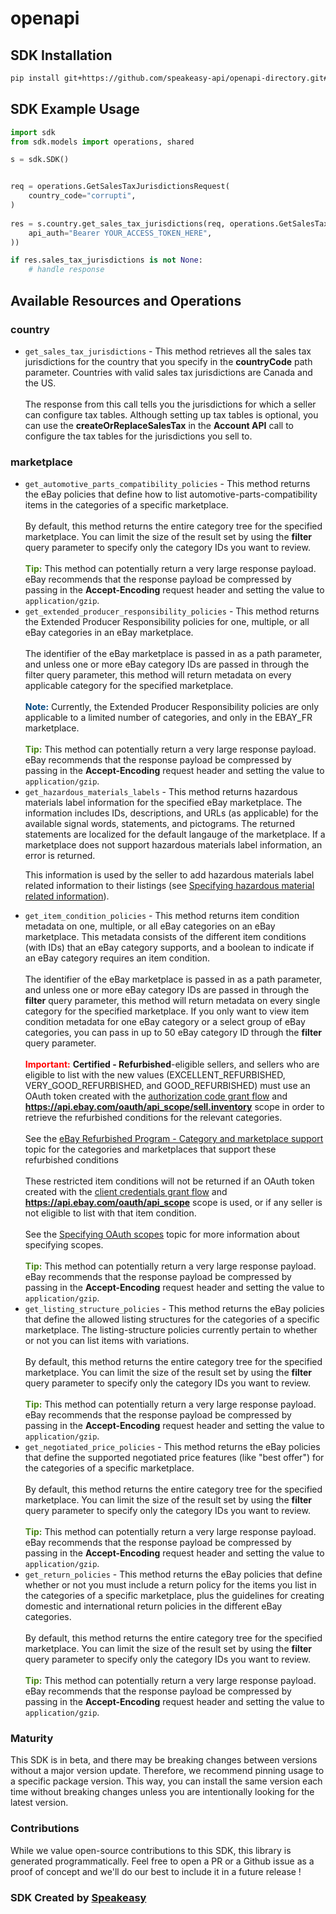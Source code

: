 # openapi

<!-- Start SDK Installation -->
## SDK Installation

```bash
pip install git+https://github.com/speakeasy-api/openapi-directory.git#subdirectory=SDKs/ebay.com/sell-metadata/v1.6.0/python
```
<!-- End SDK Installation -->

## SDK Example Usage
<!-- Start SDK Example Usage -->
```python
import sdk
from sdk.models import operations, shared

s = sdk.SDK()


req = operations.GetSalesTaxJurisdictionsRequest(
    country_code="corrupti",
)
    
res = s.country.get_sales_tax_jurisdictions(req, operations.GetSalesTaxJurisdictionsSecurity(
    api_auth="Bearer YOUR_ACCESS_TOKEN_HERE",
))

if res.sales_tax_jurisdictions is not None:
    # handle response
```
<!-- End SDK Example Usage -->

<!-- Start SDK Available Operations -->
## Available Resources and Operations


### country

* `get_sales_tax_jurisdictions` - This method retrieves all the sales tax jurisdictions for the country that you specify in the <b>countryCode</b> path parameter. Countries with valid sales tax jurisdictions are Canada and the US.  <br/><br/>The response from this call tells you the jurisdictions for which a seller can configure tax tables. Although setting up tax tables is optional, you can use the <b>createOrReplaceSalesTax</b> in the <b>Account API</b> call to configure the tax tables for the jurisdictions you sell to.

### marketplace

* `get_automotive_parts_compatibility_policies` - This method returns the eBay policies that define how to list automotive-parts-compatibility items in the categories of a specific marketplace.  <br><br>By default, this method returns the entire category tree for the specified marketplace. You can limit the size of the result set by using the <b>filter</b> query parameter to specify only the category IDs you want to review.<br /><br /><span class="tablenote"><span style="color:#478415"><strong>Tip:</strong></span> This method can potentially return a very large response payload. eBay recommends that the response payload be compressed by passing in the <b>Accept-Encoding</b> request header and setting the value to <code>application/gzip</code>.</span>
* `get_extended_producer_responsibility_policies` - This method returns the Extended Producer Responsibility policies for one, multiple, or all eBay categories in an eBay marketplace.<br /><br />The identifier of the eBay marketplace is passed in as a path parameter, and unless one or more eBay category IDs are passed in through the filter query parameter, this method will return metadata on every applicable category for the specified marketplace.<br /><br /><span class="tablenote"><span style="color:#004680"><strong>Note:</strong></span> Currently, the Extended Producer Responsibility policies are only applicable to a limited number of categories, and only in the EBAY_FR marketplace.</span><br /><br /><span class="tablenote"><span style="color:#478415"><strong>Tip:</strong></span> This method can potentially return a very large response payload. eBay recommends that the response payload be compressed by passing in the <b>Accept-Encoding</b> request header and setting the value to <code>application/gzip</code>.</span>
* `get_hazardous_materials_labels` - This method returns hazardous materials label information for the specified eBay marketplace. The information includes IDs, descriptions, and URLs (as applicable) for the available signal words, statements, and pictograms. The returned statements are localized for the default langauge of the marketplace. If a marketplace does not support hazardous materials label information, an error is returned.<p>This information is used by the seller to add hazardous materials label related information to their listings (see <a href='/api-docs/sell/static/metadata/feature-regulatorhazmatcontainer.html'>Specifying hazardous material related information</a>).</p>
* `get_item_condition_policies` - This method returns item condition metadata on one, multiple, or all eBay categories on an eBay marketplace. This metadata consists of the different item conditions (with IDs) that an eBay category supports, and a boolean to indicate if an eBay category requires an item condition. <br><br>The identifier of the eBay marketplace is passed in as a path parameter, and unless one or more eBay category IDs are passed in through the <b>filter</b> query parameter, this method will return metadata on every single category for the specified marketplace. If you only want to view item condition metadata for one eBay category or a select group of eBay categories, you can pass in up to 50 eBay category ID through the <b>filter</b> query parameter.<br /><br /><span class="tablenote"><span style="color:#FF0000"><strong>Important:</strong></span> <b>Certified - Refurbished</b>-eligible sellers, and sellers who are eligible to list with the new values (EXCELLENT_REFURBISHED, VERY_GOOD_REFURBISHED, and GOOD_REFURBISHED) must use an OAuth token created with the <a href="/api-docs/static/oauth-authorization-code-grant.html" target="_blank">authorization code grant flow</a> and <b>https://api.ebay.com/oauth/api_scope/sell.inventory</b> scope in order to retrieve the refurbished conditions for the relevant categories.<br/><br/>See the <a href="/api-docs/sell/static/metadata/condition-id-values.html#Category " target="_blank">eBay Refurbished Program - Category and marketplace support</a> topic for the categories and marketplaces that support these refurbished conditions<br/><br/>These restricted item conditions will not be returned if an OAuth token created with the <a href="/api-docs/static/oauth-client-credentials-grant.html" target="_blank">client credentials grant flow</a> and <b>https://api.ebay.com/oauth/api_scope</b> scope is used, or if any seller is not eligible to list with that item condition. <br/><br/> See the <a href="/api-docs/static/oauth-scopes.html" target="_blank">Specifying OAuth scopes</a> topic for more information about specifying scopes.</span><br /><br /><span class="tablenote"><span style="color:#478415"><strong>Tip:</strong></span> This method can potentially return a very large response payload. eBay recommends that the response payload be compressed by passing in the <b>Accept-Encoding</b> request header and setting the value to <code>application/gzip</code>.</span>
* `get_listing_structure_policies` - This method returns the eBay policies that define the allowed listing structures for the categories of a specific marketplace. The listing-structure policies currently pertain to whether or not you can list items with variations.  <br><br>By default, this method returns the entire category tree for the specified marketplace. You can limit the size of the result set by using the <b>filter</b> query parameter to specify only the category IDs you want to review.<br /><br /><span class="tablenote"><span style="color:#478415"><strong>Tip:</strong></span> This method can potentially return a very large response payload. eBay recommends that the response payload be compressed by passing in the <b>Accept-Encoding</b> request header and setting the value to <code>application/gzip</code>.</span>
* `get_negotiated_price_policies` - This method returns the eBay policies that define the supported negotiated price features (like "best offer") for the categories of a specific marketplace.  <br><br>By default, this method returns the entire category tree for the specified marketplace. You can limit the size of the result set by using the <b>filter</b> query parameter to specify only the category IDs you want to review.<br /><br /><span class="tablenote"><span style="color:#478415"><strong>Tip:</strong></span> This method can potentially return a very large response payload. eBay recommends that the response payload be compressed by passing in the <b>Accept-Encoding</b> request header and setting the value to <code>application/gzip</code>.</span>
* `get_return_policies` - This method returns the eBay policies that define whether or not you must include a return policy for the items you list in the categories of a specific marketplace, plus the guidelines for creating domestic and international return policies in the different eBay categories.  <br><br>By default, this method returns the entire category tree for the specified marketplace. You can limit the size of the result set by using the <b>filter</b> query parameter to specify only the category IDs you want to review.<br /><br /><span class="tablenote"><span style="color:#478415"><strong>Tip:</strong></span> This method can potentially return a very large response payload. eBay recommends that the response payload be compressed by passing in the <b>Accept-Encoding</b> request header and setting the value to <code>application/gzip</code>.</span>
<!-- End SDK Available Operations -->

### Maturity

This SDK is in beta, and there may be breaking changes between versions without a major version update. Therefore, we recommend pinning usage
to a specific package version. This way, you can install the same version each time without breaking changes unless you are intentionally
looking for the latest version.

### Contributions

While we value open-source contributions to this SDK, this library is generated programmatically.
Feel free to open a PR or a Github issue as a proof of concept and we'll do our best to include it in a future release !

### SDK Created by [Speakeasy](https://docs.speakeasyapi.dev/docs/using-speakeasy/client-sdks)
